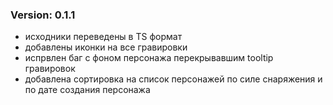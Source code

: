 ### Version: 0.1.1

-   исходники переведены в TS формат
-   добавлены иконки на все гравировки
-   испрвлен баг с фоном персонажа перекрывавшим tooltip гравировок
-   добавлена сортировка на список персонажей по силе снаряжения и по дате создания персонажа
